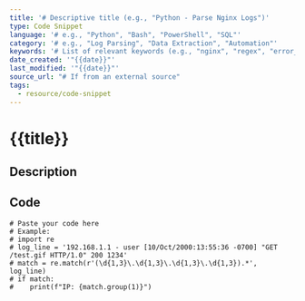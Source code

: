 ```yaml
---
title: '# Descriptive title (e.g., "Python - Parse Nginx Logs")'
type: Code Snippet
language: '# e.g., "Python", "Bash", "PowerShell", "SQL"'
category: '# e.g., "Log Parsing", "Data Extraction", "Automation"'
keywords: '# List of relevant keywords (e.g., "nginx", "regex", "error_logs")'
date_created: '"{{date}}"'
last_modified: '"{{date}}"'
source_url: "# If from an external source"
tags:
  - resource/code-snippet
---
```


# {{title}}

## Description
## Code
```{{language}}
# Paste your code here
# Example:
# import re
# log_line = '192.168.1.1 - user [10/Oct/2000:13:55:36 -0700] "GET /test.gif HTTP/1.0" 200 1234'
# match = re.match(r'(\d{1,3}\.\d{1,3}\.\d{1,3}\.\d{1,3}).*', log_line)
# if match:
#    print(f"IP: {match.group(1)}")